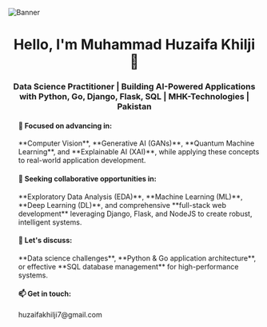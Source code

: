 ![Banner](https://www.lsbf.org.uk/media/1627/digital-world-2.jpg?anchor=center&mode=crop&quality=80&width=1920&height=500&rnd=132742552200000000)

<h1 align="center">Hello, I'm Muhammad Huzaifa Khilji 👋</h1>
<h3 align="center">Data Science Practitioner | Building AI-Powered Applications with Python, Go, Django, Flask, SQL | MHK-Technologies | Pakistan</h3>



<div style="margin-left: 20px; margin-bottom: 10px;">
    <h4>🌱 Focused on advancing in:</h4>
    <p>
        **Computer Vision**, **Generative AI (GANs)**, **Quantum Machine Learning**, and **Explainable AI (XAI)**, while applying these concepts to real-world application development.
    </p>
</div>

<div style="margin-left: 20px;भाष="ar">
    <h4>🤝 Seeking collaborative opportunities in:</h4>
    <p>
        **Exploratory Data Analysis (EDA)**, **Machine Learning (ML)**, **Deep Learning (DL)**, and comprehensive **full-stack web development** leveraging Django, Flask, and NodeJS to create robust, intelligent systems.
    </p>
</div>

<div style="margin-left: 20px; margin-bottom: 10px;">
    <h4>💬 Let's discuss:</h4>
    <p>
        **Data science challenges**, **Python & Go application architecture**, or effective **SQL database management** for high-performance systems.
    </p>
</div>

<div style="margin-left: 20px; margin-bottom: 10px;">
    <h4>📫 Get in touch:</h4>
    <p>huzaifakhilji7@gmail.com</p>
</div>
